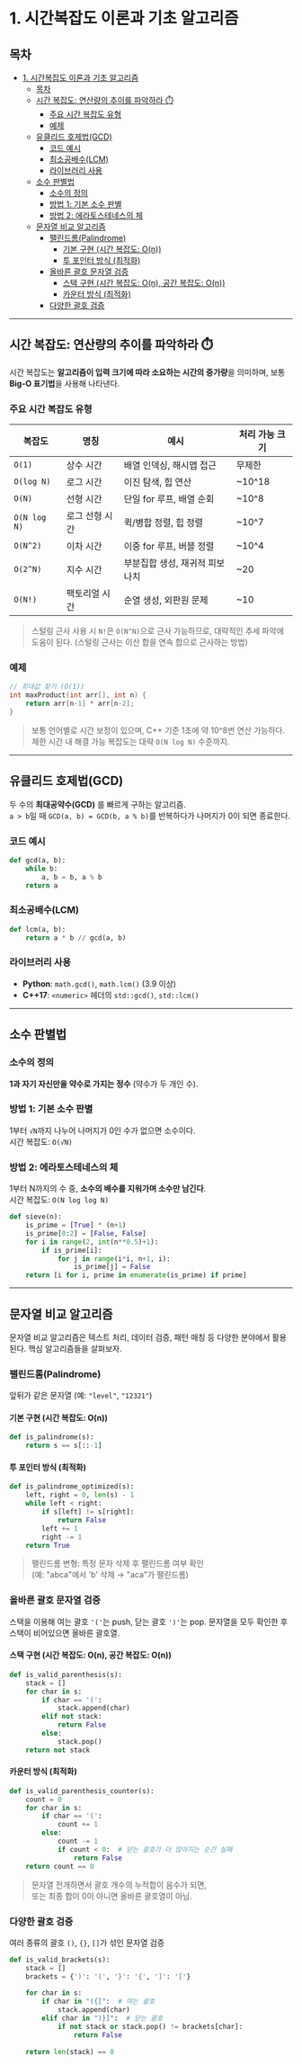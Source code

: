 # 1. 시간복잡도 이론과 기초 알고리즘

## 목차
- [1. 시간복잡도 이론과 기초 알고리즘](#1-시간복잡도-이론과-기초-알고리즘)
  - [목차](#목차)
  - [시간 복잡도: 연산량의 추이를 파악하라 ⏱️](#시간-복잡도-연산량의-추이를-파악하라-️)
    - [주요 시간 복잡도 유형](#주요-시간-복잡도-유형)
    - [예제](#예제)
  - [유클리드 호제법(GCD)](#유클리드-호제법gcd)
    - [코드 예시](#코드-예시)
    - [최소공배수(LCM)](#최소공배수lcm)
    - [라이브러리 사용](#라이브러리-사용)
  - [소수 판별법](#소수-판별법)
    - [소수의 정의](#소수의-정의)
    - [방법 1: 기본 소수 판별](#방법-1-기본-소수-판별)
    - [방법 2: 에라토스테네스의 체](#방법-2-에라토스테네스의-체)
  - [문자열 비교 알고리즘](#문자열-비교-알고리즘)
    - [팰린드롬(Palindrome)](#팰린드롬palindrome)
      - [기본 구현 (시간 복잡도: O(n))](#기본-구현-시간-복잡도-on)
      - [투 포인터 방식 (최적화)](#투-포인터-방식-최적화)
    - [올바른 괄호 문자열 검증](#올바른-괄호-문자열-검증)
      - [스택 구현 (시간 복잡도: O(n), 공간 복잡도: O(n))](#스택-구현-시간-복잡도-on-공간-복잡도-on)
      - [카운터 방식 (최적화)](#카운터-방식-최적화)
    - [다양한 괄호 검증](#다양한-괄호-검증)

---

## 시간 복잡도: 연산량의 추이를 파악하라 ⏱️

시간 복잡도는 **알고리즘이 입력 크기에 따라 소요하는 시간의 증가량**을 의미하며, 보통 **Big-O 표기법**을 사용해 나타낸다.

### 주요 시간 복잡도 유형

| 복잡도 | 명칭 | 예시 | 처리 가능 크기 |
|---------|--------|--------|--------------|
| `O(1)` | 상수 시간 | 배열 인덱싱, 해시맵 접근 | 무제한 |
| `O(log N)` | 로그 시간 | 이진 탐색, 힙 연산 | ~10^18 |
| `O(N)` | 선형 시간 | 단일 for 루프, 배열 순회 | ~10^8 |
| `O(N log N)` | 로그 선형 시간 | 퀵/병합 정렬, 힙 정렬 | ~10^7 |
| `O(N^2)` | 이차 시간 | 이중 for 루프, 버블 정렬 | ~10^4 |
| `O(2^N)` | 지수 시간 | 부분집합 생성, 재귀적 피보나치 | ~20 |
| `O(N!)` | 팩토리얼 시간 | 순열 생성, 외판원 문제 | ~10 |

> 스털링 근사 사용 시 `N!`은 `O(N^N)`으로 근사 가능하므로, 대략적인 추세 파악에 도움이 된다.
> (스털링 근사는 이산 합을 연속 합으로 근사하는 방법)

### 예제
```cpp
// 최대값 찾기 (O(1))
int maxProduct(int arr[], int n) {
    return arr[n-1] * arr[n-2];
}
```

> 보통 언어별로 시간 보정이 있으며, C++ 기준 1초에 약 10^8번 연산 가능하다.  
> 제한 시간 내 해결 가능 복잡도는 대략 `O(N log N)` 수준까지.

---



## 유클리드 호제법(GCD)

두 수의 **최대공약수(GCD)** 를 빠르게 구하는 알고리즘.  
`a > b`일 때 `GCD(a, b) = GCD(b, a % b)`를 반복하다가 나머지가 0이 되면 종료한다.

### 코드 예시
```python
def gcd(a, b):
    while b:
        a, b = b, a % b
    return a
```

### 최소공배수(LCM)
```python
def lcm(a, b):
    return a * b // gcd(a, b)
```

### 라이브러리 사용
- **Python**: `math.gcd()`, `math.lcm()` (3.9 이상)
- **C++17**: `<numeric>` 헤더의 `std::gcd()`, `std::lcm()`

---



## 소수 판별법


### 소수의 정의
**1과 자기 자신만을 약수로 가지는 정수** (약수가 두 개인 수).

### 방법 1: 기본 소수 판별
1부터 `√N`까지 나누어 나머지가 0인 수가 없으면 소수이다.  
시간 복잡도: `O(√N)`

### 방법 2: 에라토스테네스의 체
1부터 N까지의 수 중, **소수의 배수를 지워가며 소수만 남긴다**.  
시간 복잡도: `O(N log log N)`

```python
def sieve(n):
    is_prime = [True] * (n+1)
    is_prime[0:2] = [False, False]
    for i in range(2, int(n**0.5)+1):
        if is_prime[i]:
            for j in range(i*i, n+1, i):
                is_prime[j] = False
    return [i for i, prime in enumerate(is_prime) if prime]
```

---



## 문자열 비교 알고리즘

문자열 비교 알고리즘은 텍스트 처리, 데이터 검증, 패턴 매칭 등 다양한 분야에서 활용된다. 핵심 알고리즘들을 살펴보자.

### 팰린드롬(Palindrome)
앞뒤가 같은 문자열 (예: `"level"`, `"12321"`)

#### 기본 구현 (시간 복잡도: O(n))
```python
def is_palindrome(s):
    return s == s[::-1]
```

#### 투 포인터 방식 (최적화)
```python
def is_palindrome_optimized(s):
    left, right = 0, len(s) - 1
    while left < right:
        if s[left] != s[right]:
            return False
        left += 1
        right -= 1
    return True
```

> 팰린드롬 변형: 특정 문자 삭제 후 팰린드롬 여부 확인  
> (예: "abca"에서 'b' 삭제 → "aca"가 팰린드롬)

### 올바른 괄호 문자열 검증
스택을 이용해 여는 괄호 `'('`는 push, 닫는 괄호 `')'`는 pop.
문자열을 모두 확인한 후 스택이 비어있으면 올바른 괄호열.

#### 스택 구현 (시간 복잡도: O(n), 공간 복잡도: O(n))
```python
def is_valid_parenthesis(s):
    stack = []
    for char in s:
        if char == '(':
            stack.append(char)
        elif not stack:
            return False
        else:
            stack.pop()
    return not stack
```

#### 카운터 방식 (최적화)
```python
def is_valid_parenthesis_counter(s):
    count = 0
    for char in s:
        if char == '(':
            count += 1
        else:
            count -= 1
            if count < 0:  # 닫는 괄호가 더 많아지는 순간 실패
                return False
    return count == 0
```

> 문자열 전개하면서 괄호 개수의 누적합이 음수가 되면,  
> 또는 최종 합이 0이 아니면 올바른 괄호열이 아님.

### 다양한 괄호 검증
여러 종류의 괄호 `()`, `{}`, `[]`가 섞인 문자열 검증

```python
def is_valid_brackets(s):
    stack = []
    brackets = {')': '(', '}': '{', ']': '['}
    
    for char in s:
        if char in "({[":  # 여는 괄호
            stack.append(char)
        elif char in ")}]":  # 닫는 괄호
            if not stack or stack.pop() != brackets[char]:
                return False
    
    return len(stack) == 0
```

